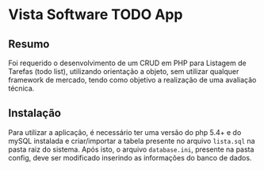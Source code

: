 # Vista Software TODO App

Resumo
-
Foi requerido o desenvolvimento de um CRUD em PHP para Listagem de Tarefas (todo list), utilizando orientação a objeto, sem utilizar qualquer framework de mercado, tendo como objetivo a realização de uma avaliação técnica.

Instalação
-
Para utilizar a aplicação, é necessário ter uma versão do php 5.4+ e do mySQL instalada e criar/importar a tabela presente no arquivo `lista.sql` na pasta raiz do sistema.
Após isto, o arquivo `database.ini`, presente na pasta config, deve ser modificado inserindo as informações do banco de dados.